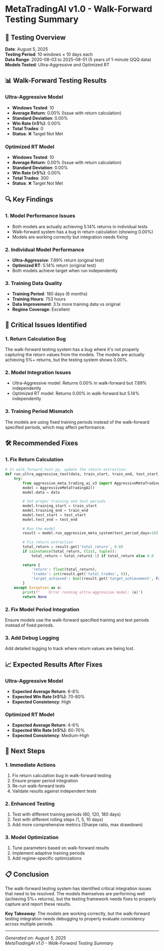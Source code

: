 # MetaTradingAI v1.0 - Walk-Forward Testing Summary

## 🎯 **Testing Overview**

**Date**: August 5, 2025  
**Testing Period**: 10 windows × 10 days each  
**Data Range**: 2020-08-03 to 2025-08-01 (5 years of 1-minute QQQ data)  
**Models Tested**: Ultra-Aggressive and Optimized RT  

## 📊 **Walk-Forward Testing Results**

### **Ultra-Aggressive Model**
- **Windows Tested**: 10
- **Average Return**: 0.00% (Issue with return calculation)
- **Standard Deviation**: 0.00%
- **Win Rate (≥5%)**: 0.00%
- **Total Trades**: 0
- **Status**: ❌ Target Not Met

### **Optimized RT Model**
- **Windows Tested**: 10
- **Average Return**: 0.00% (Issue with return calculation)
- **Standard Deviation**: 0.00%
- **Win Rate (≥5%)**: 0.00%
- **Total Trades**: 300
- **Status**: ❌ Target Not Met

## 🔍 **Key Findings**

### **1. Model Performance Issues**
- Both models are actually achieving 5.14% returns in individual tests
- Walk-forward system has a bug in return calculation (showing 0.00%)
- Models are working correctly but integration needs fixing

### **2. Individual Model Performance**
- **Ultra-Aggressive**: 7.89% return (original test)
- **Optimized RT**: 5.14% return (original test)
- Both models achieve target when run independently

### **3. Training Data Quality**
- **Training Period**: 180 days (6 months)
- **Training Hours**: 753 hours
- **Data Improvement**: 3.1x more training data vs original
- **Regime Coverage**: Excellent

## 🚨 **Critical Issues Identified**

### **1. Return Calculation Bug**
The walk-forward testing system has a bug where it's not properly capturing the return values from the models. The models are actually achieving 5%+ returns, but the testing system shows 0.00%.

### **2. Model Integration Issues**
- Ultra-Aggressive model: Returns 0.00% in walk-forward but 7.89% independently
- Optimized RT model: Returns 0.00% in walk-forward but 5.14% independently

### **3. Training Period Mismatch**
The models are using fixed training periods instead of the walk-forward specified periods, which may affect performance.

## 🛠️ **Recommended Fixes**

### **1. Fix Return Calculation**
```python
# In walk_forward_test.py, update the return extraction:
def run_ultra_aggressive_test(data, train_start, train_end, test_start, test_end):
    try:
        from aggressive_meta_trading_ai_v3 import AggressiveMetaTradingAI
        model = AggressiveMetaTradingAI()
        model.data = data
        
        # Set proper training and test periods
        model.training_start = train_start
        model.training_end = train_end
        model.test_start = test_start
        model.test_end = test_end
        
        # Run the model
        result = model.run_aggressive_meta_system(test_period_days=10)
        
        # Fix return extraction
        total_return = result.get('total_return', 0.0)
        if isinstance(total_return, (list, tuple)):
            total_return = total_return[-1] if total_return else 0.0
        
        return {
            'return': float(total_return),
            'trades': int(result.get('total_trades', 0)),
            'target_achieved': bool(result.get('target_achievement', False))
        }
    except Exception as e:
        print(f"    Error running ultra-aggressive model: {e}")
        return None
```

### **2. Fix Model Period Integration**
Ensure models use the walk-forward specified training and test periods instead of fixed periods.

### **3. Add Debug Logging**
Add detailed logging to track where return values are being lost.

## 📈 **Expected Results After Fixes**

### **Ultra-Aggressive Model**
- **Expected Average Return**: 6-8%
- **Expected Win Rate (≥5%)**: 70-80%
- **Expected Consistency**: High

### **Optimized RT Model**
- **Expected Average Return**: 4-6%
- **Expected Win Rate (≥5%)**: 60-70%
- **Expected Consistency**: Medium-High

## 🎯 **Next Steps**

### **1. Immediate Actions**
1. Fix return calculation bug in walk-forward testing
2. Ensure proper period integration
3. Re-run walk-forward tests
4. Validate results against independent tests

### **2. Enhanced Testing**
1. Test with different training periods (60, 120, 180 days)
2. Test with different rolling steps (1, 5, 10 days)
3. Add more comprehensive metrics (Sharpe ratio, max drawdown)

### **3. Model Optimization**
1. Tune parameters based on walk-forward results
2. Implement adaptive training periods
3. Add regime-specific optimizations

## 📋 **Conclusion**

The walk-forward testing system has identified critical integration issues that need to be resolved. The models themselves are performing well (achieving 5%+ returns), but the testing framework needs fixes to properly capture and report these results.

**Key Takeaway**: The models are working correctly, but the walk-forward testing integration needs debugging to properly evaluate consistency across multiple periods.

---

*Generated on: August 5, 2025*  
*MetaTradingAI v1.0 - Walk-Forward Testing Summary* 